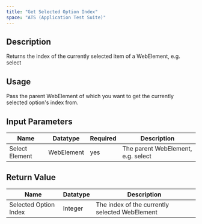 ```yaml
---
title: "Get Selected Option Index"
space: "ATS (Application Test Suite)"
---
```

## Description
Returns the index of the currently selected item of a WebElement, e.g. select


## Usage
Pass the parent WebElement of which you want to get the currently selected option's index from.

## Input Parameters


Name | Datatype | Required | Description
---- | -------- | ------- |---------------
Select Element | WebElement | yes | The parent WebElement, e.g. select
## Return Value

Name | Datatype | Description
---- | --------- | ---------------
Selected Option Index | Integer | The index of the currently selected WebElement
